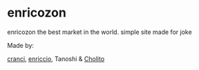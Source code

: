 # enricozon
enricozon the best market in the world. simple site made for joke

Made by:

[cranci](https://github.com/cranci1), [enriccio](https://github.com/enriccio104), Tanoshi & [Cholito](https://github.com/SuperFico2100)
